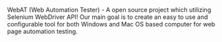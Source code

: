 WebAT (Web Automation Tester) - A open source project which utilizing Selenium WebDriver API! Our main goal is to create an easy to use and configurable tool for both Windows and Mac OS based computer for web page automation testing.
